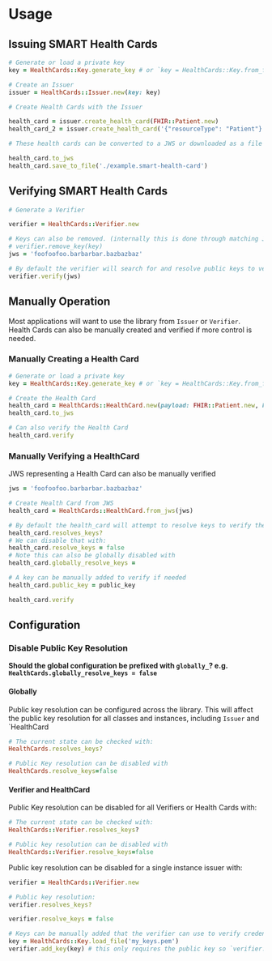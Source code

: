 # Usage

## Issuing SMART Health Cards

```ruby
# Generate or load a private key
key = HealthCards::Key.generate_key # or `key = HealthCards::Key.from_file`

# Create an Issuer
issuer = HealthCards::Issuer.new(key: key)

# Create Health Cards with the Issuer

health_card = issuer.create_health_card(FHIR::Patient.new)
health_card_2 = issuer.create_health_card('{"resourceType": "Patient"}')

# These health cards can be converted to a JWS or downloaded as a file

health_card.to_jws
health_card.save_to_file('./example.smart-health-card')
```

## Verifying SMART Health Cards

```ruby
# Generate a Verifier

verifier = HealthCards::Verifier.new

# Keys can also be removed. (internally this is done through matching JWK thumbprints)
# verifier.remove_key(key)
jws = 'foofoofoo.barbarbar.bazbazbaz'

# By default the verifier will search for and resolve public keys to verify credentials
verifier.verify(jws)
```

## Manually Operation

Most applications will want to use the library from `Issuer` or `Verifier`.
Health Cards can also be manually created and verified if more control is needed.

### Manually Creating a Health Card

```ruby
# Generate or load a private key
key = HealthCards::Key.generate_key # or `key = HealthCards::Key.from_file`

# Create the Health Card
health_card = HealthCards::HealthCard.new(payload: FHIR::Patient.new, key: key)
health_card.to_jws

# Can also verify the Health Card
health_card.verify
```

### Manually Verifying a HealthCard
JWS representing a Health Card can also be manually verified

```ruby
jws = 'foofoofoo.barbarbar.bazbazbaz'

# Create Health Card from JWS
health_card = HealthCards::HealthCard.from_jws(jws)

# By default the health_card will attempt to resolve keys to verify the payload
health_card.resolves_keys?
# We can disable that with:
health_card.resolve_keys = false
# Note this can also be globally disabled with
health_card.globally_resolve_keys = 

# A key can be manually added to verify if needed
health_card.public_key = public_key

health_card.verify
```

## Configuration

### Disable Public Key Resolution

**Should the global configuration be prefixed with `globally_`? e.g. `HealthCards.globally_resolve_keys = false`**

#### Globally
Public key resolution can be configured across the library. This will affect the public key resolution
for all classes and instances, including `Issuer` and `HealthCard
```ruby
# The current state can be checked with:
HealthCards.resolves_keys?

# Public Key resolution can be disabled with
HealthCards.resolve_keys=false
```

#### Verifier and HealthCard
Public Key resolution can be disabled for all Verifiers or Health Cards with:
```ruby
# The current state can be checked with:
HealthCards::Verifier.resolves_keys?

# Public key resolution can be disabled with
HealthCards::Verifier.resolve_keys=false
```

Public key resolution can be disabled for a single instance issuer with:
```ruby
verifier = HealthCards::Verifier.new

# Public key resolution:
verifier.resolves_keys?

verifier.resolve_keys = false

# Keys can be manually added that the verifier can use to verify credentials
key = HealthCards::Key.load_file('my_keys.pem')
verifier.add_key(key) # this only requires the public key so `verifier.add_key(key.public_key)` works too
```